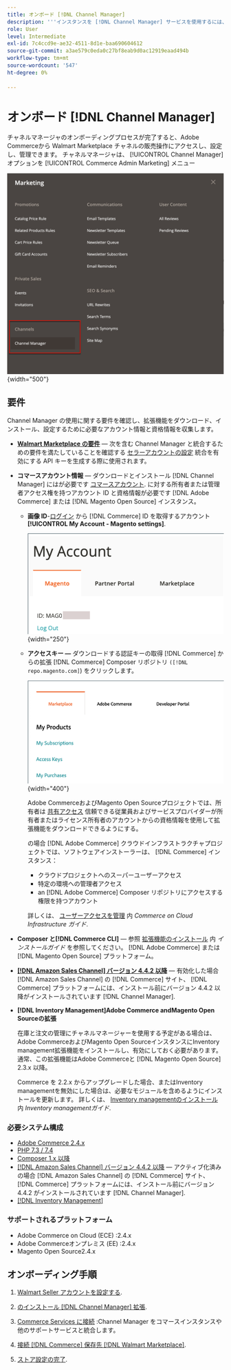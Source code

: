 ```yaml
---
title: オンボード [!DNL Channel Manager]
description: '''インスタンスを [!DNL Channel Manager] サービスを使用するには、いくつかのオンボーディング手順を完了する必要があります。」'
role: User
level: Intermediate
exl-id: 7c4ccd9e-ae32-4511-8d1e-baa690604612
source-git-commit: a3ae579c0eda0c27bf8eab9d0ac12919eaad494b
workflow-type: tm+mt
source-wordcount: '547'
ht-degree: 0%

---
```



# オンボード [!DNL Channel Manager]

チャネルマネージャのオンボーディングプロセスが完了すると、Adobe Commerceから Walmart Marketplace チャネルの販売操作にアクセスし、設定し、管理できます。 チャネルマネージャは、 [!UICONTROL Channel Manager] オプションを [!UICONTROL Commerce Admin Marketing] メニュー

![[!DNL Channel Manager] 管理ビューのオプション](assets/channel-manager-admin-view.png){width="500"}

## 要件

Channel Manager の使用に関する要件を確認し、拡張機能をダウンロード、インストール、設定するために必要なアカウント情報と資格情報を収集します。

- **[Walmart Marketplace の要件](walmart-requirements.md)** — 次を含む Channel Manager と統合するための要件を満たしていることを確認する [セラーアカウントの設定](https://sellerhelp.walmart.com/seller/s/guide?article=000008219) 統合を有効にする API キーを生成する際に使用されます。

- **コマースアカウント情報** — ダウンロードとインストール [!DNL Channel Manager] にはが必要です [コマースアカウント](https://experienceleague.adobe.com/docs/commerce-admin/start/commerce-account/commerce-account-create.html). に対する所有者または管理者アクセス権を持つアカウント ID と資格情報が必要です [!DNL Adobe Commerce] または [!DNL Magento Open Source] インスタンス。

   - **画像 ID**-[ログイン](https://account.magento.com/customer/account/login/) から [!DNL Commerce] ID を取得するアカウント **[!UICONTROL My Account - Magento settings]**.

      ![[!DNL MAGEID] オン [!DNL Commerce] アカウント設定](assets/mageid-my-commerce-account.png){width="250"}

   - **アクセスキー —** ダウンロードする認証キーの取得 [!DNL Commerce] からの拡張 [!DNL Commerce] Composer リポジトリ `([!DNL repo.magento.com]`) をクリックします。

      ![[!UICONTROL Commerce Marketplace access keys]](assets/commerce-marketplace-access-keys.png){width="400"}

      Adobe CommerceおよびMagento Open Sourceプロジェクトでは、所有者は [共有アクセス](https://experienceleague.adobe.com/docs/commerce-admin/start/commerce-account/commerce-account-share.html) 信頼できる従業員およびサービスプロバイダーが所有者またはライセンス所有者のアカウントからの資格情報を使用して拡張機能をダウンロードできるようにする。

      の場合 [!DNL Adobe Commerce] クラウドインフラストラクチャプロジェクトでは、ソフトウェアインストーラーは、 [!DNL Commerce] インスタンス：

      - クラウドプロジェクトへのスーパーユーザーアクセス
      - 特定の環境への管理者アクセス
      - an [!DNL Adobe Commerce] Composer リポジトリにアクセスする権限を持つアカウント

      詳しくは、 [ユーザーアクセスを管理](https://experienceleague.adobe.com/docs/commerce-cloud-service/user-guide/project/user-access.html) 内 *Commerce on Cloud Infrastructure ガイド*.


- **Composer と[!DNL Commerce CLI]** — 参照 [拡張機能のインストール](https://experienceleague.adobe.com/docs/commerce-operations/installation-guide/tutorials/extensions.html) 内 *インストールガイド* を参照してください。 [!DNL Adobe Commerce] または [!DNL Magento Open Source] プラットフォーム。

- **[[!DNL Amazon Sales Channel] バージョン 4.4.2 以降](https://experienceleague.adobe.com/docs/commerce-channels/amazon/release-notes.html)** — 有効化した場合 [!DNL Amazon Sales Channel] の [!DNL Commerce] サイト、 [!DNL Commerce] プラットフォームには、インストール前にバージョン 4.4.2 以降がインストールされています [!DNL Channel Manager].

- **[!DNL Inventory Management]Adobe Commerce andMagento Open Sourceの拡張**

   在庫と注文の管理にチャネルマネージャーを使用する予定がある場合は、Adobe CommerceおよびMagento Open SourceインスタンスにInventory management拡張機能をインストールし、有効にしておく必要があります。 通常、この拡張機能はAdobe Commerceと [!DNL Magento Open Source] 2.3.x 以降。

   Commerce を 2.2.x からアップグレードした場合、またはInventory managementを無効にした場合は、必要なモジュールを含めるようにインストールを更新します。 詳しくは、 [Inventory managementのインストール](https://experienceleague.adobe.com/docs/commerce-admin/inventory/get-started/install-update.html) 内 *Inventory managementガイド*.

### 必要システム構成

- [Adobe Commerce 2.4.x](https://experienceleague.adobe.com/docs/commerce-operations/release/versions.html)
- [PHP 7.3 / 7.4](https://experienceleague.adobe.com/docs/commerce-operations/installation-guide/prerequisites/php-settings.html)
- [Composer 1.x 以降](https://experienceleague.adobe.com/docs/commerce-cloud-service/user-guide/develop/overview.html)
- [[!DNL Amazon Sales Channel] バージョン 4.4.2 以降](https://experienceleague.adobe.com/docs/commerce-channels/amazon/release-notes.html) — アクティブ化済みの場合 [!DNL Amazon Sales Channel] の [!DNL Commerce] サイト、 [!DNL Commerce] プラットフォームには、インストール前にバージョン 4.4.2 がインストールされています [!DNL Channel Manager].
- [[!DNL Inventory Management]](https://experienceleague.adobe.com/docs/commerce-admin/inventory/get-started/install-update.html)

### サポートされるプラットフォーム

- Adobe Commerce on Cloud (ECE) :2.4.x
- Adobe Commerceオンプレミス (EE) :2.4.x
- Magento Open Source2.4.x

## オンボーディング手順

1. [Walmart Seller アカウントを設定する](https://seller.walmart.com/signup?q=&amp;origin=solution_provider&amp;src=0014M00001zivMp).

1. [のインストール [!DNL Channel Manager] 拡張](install.md).

1. [Commerce Services に接続](connect.md) :Channel Manager をコマースインスタンスや他のサポートサービスと統合します。

1. [接続 [!DNL Commerce] 保存先 [!DNL Walmart Marketplace]](connect-marketplace.md).

1. [ストア設定の完了](complete-sales-channel-store-setup.md).
